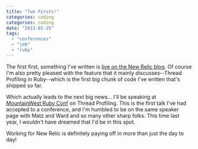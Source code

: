 ```yaml
---
title: "Two Firsts!"
categories: coding
categories: coding
date: "2013-01-25"
tags:
  - "conferences"
  - "job"
  - "ruby"
---
```


The first first, something I've written is [live on the New Relic blog](http://blog.newrelic.com/2013/01/17/new-relic-ruby-agent-3-5-5-38-come-and-get-it/). Of course I'm also pretty pleased with the feature that it mainly discusses--Thread Profiling in Ruby--which is the first big chunk of code I've written that's shipped so far.

Which actually leads to the next big news... I'll be speaking at [MountainWest Ruby Conf](http://mtnwestrubyconf.org/2013/ruby-sessions) on Thread Profiling. This is the first talk I've had accepted to a conference, and I'm humbled to be on the same speaker page with Matz and Ward and so many other sharp folks. This time last year, I wouldn't have dreamed that I'd be in this spot.

Working for New Relic is definitely paying off in more than just the day to day!
